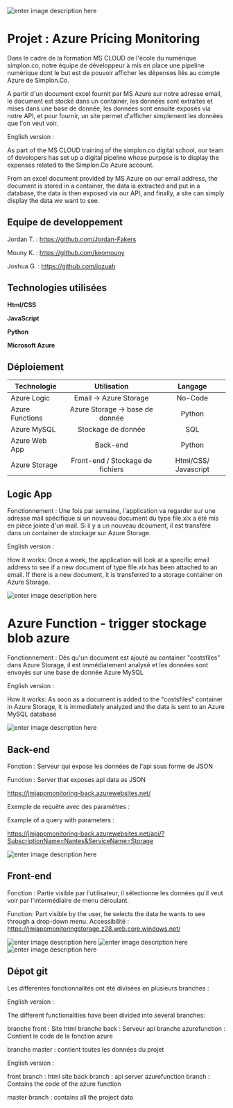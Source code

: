 

![enter image description here](https://qbd.eu/wp-content/uploads/azure-logo.png)
# Projet : Azure Pricing Monitoring

Dans le cadre de la formation MS CLOUD de l'école du numérique simplon.co, notre équipe de développeur à mis en place une pipeline numérique dont le but est de pouvoir afficher les dépenses liés au compte Azure de Simplon.Co.

A partir d'un document excel fournit par MS Azure sur notre adresse email, le document est stocké dans un container, les données sont extraites et mises dans une base de donnée, les données sont ensuite exposés via notre API, et pour fournir, un site permet d'afficher simplement les données que l'on veut voir.

English version :

As part of the MS CLOUD training of the simplon.co digital school, our team of developers has set up a digital pipeline whose purpose is to display the expenses related to the Simplon.Co Azure account.

From an excel document provided by MS Azure on our email address, the document is stored in a container, the data is extracted and put in a database, the data is then exposed via our API, and finally, a site can simply display the data we want to see.


## Equipe de developpement
Jordan T. : https://github.com/Jordan-Fakers

Mouny K. : https://github.com/keomouny

Joshua G. : https://github.com/jozuah

## Technologies utilisées

**Html/CSS**

**JavaScript**

**Python**

**Microsoft Azure** 

## Déploiement


| Technologie | Utilisation | Langage |
|---|:---:|:---:|
| Azure Logic      | Email -> Azure Storage | No-Code |
| Azure Functions | Azure Storage -> base de donnée      |    Python |
| Azure MySQL     | Stockage de donnée      |  SQL |
|  Azure Web App  |    Back-end  | Python |
|  Azure Storage  |    Front-end / Stockage de fichiers  | Html/CSS/ Javascript |

## Logic App 

Fonctionnement : Une fois par semaine, l'application va regarder sur une adresse mail spécifique si un nouveau document du type file.xlx a été mis en pièce jointe d'un mail. Si il y a un nouveau dcoument, il est transféré dans un container de stockage sur Azure Storage.

English version :

How it works: Once a week, the application will look at a specific email address to see if a new document of type file.xlx has been attached to an email. If there is a new document, it is transferred to a storage container on Azure Storage.

![enter image description here](https://github.com/jozuah/devcloud_simplon_JMJ_APP_Monitoring/blob/master/images_readme/logicapp.png)

# Azure Function - trigger stockage blob azure

Fonctionnement : Dès qu'un document est ajouté au container "costsfiles" dans Azure Storage, il est immédiatement analysé et les données sont envoyés sur une base de donnée Azure MySQL

English version :

How it works: As soon as a document is added to the "costsfiles" container in Azure Storage, it is immediately analyzed and the data is sent to an Azure MySQL database

![enter image description here](https://github.com/jozuah/devcloud_simplon_JMJ_APP_Monitoring/blob/master/images_readme/azurefunction.png)

## Back-end 

Fonction : Serveur qui expose les données de l'api sous forme de JSON

Function : Server that exposes api data as JSON

https://jmjappmonitoring-back.azurewebsites.net/

Exemple de requête avec des paramètres :

Example of a query with parameters :

https://jmjappmonitoring-back.azurewebsites.net/api/?SubscriptionName=Nantes&ServiceName=Storage

![enter image description here](https://github.com/jozuah/devcloud_simplon_JMJ_APP_Monitoring/blob/master/images_readme/back_end.png)

## Front-end

Fonction : Partie visible par l'utilisateur, il sélectionne les données qu'il veut voir par l'intermédiaire de menu déroulant.

Function: Part visible by the user, he selects the data he wants to see through a drop-down menu.
Accessibilité : https://jmjappmonitoringstorage.z28.web.core.windows.net/

![enter image description here](https://github.com/jozuah/devcloud_simplon_JMJ_APP_Monitoring/blob/master/images_readme/frontfirst.png)
![enter image description here](https://github.com/jozuah/devcloud_simplon_JMJ_APP_Monitoring/blob/master/images_readme/frontchart.png)
![enter image description here](https://github.com/jozuah/devcloud_simplon_JMJ_APP_Monitoring/blob/master/images_readme/frontdropdown.png)

## Dépot git

Les differentes fonctionnalités ont été divisées en plusieurs branches :

English version :

The different functionalities have been divided into several branches:

branche front : Site html
branche back : Serveur api 
branche azurefunction : Contient le code de la fonction azure

branche master : contient toutes les données du projet

English version :

front branch : html site
back branch : api server 
azurefunction branch : Contains the code of the azure function

master branch : contains all the project data

